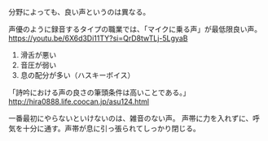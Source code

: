 分野によっても、良い声というのは異なる。

声優のように録音するタイプの職業では、「マイクに乗る声」が最低限良い声。
https://youtu.be/6X6d3Di11TY?si=QrD8twTLj-5LgyaB

1. 滑舌が悪い
2. 音圧が弱い
3. 息の配分が多い（ハスキーボイス）

「詩吟における声の良さの筆頭条件は高いことである。」
http://hira0888.life.coocan.jp/asu124.html

一番最初にやらないといけないのは、雑音のない声。
声帯に力を入れずに、呼気を十分に通す。声帯が息に引っ張られてしっかり閉じる。
